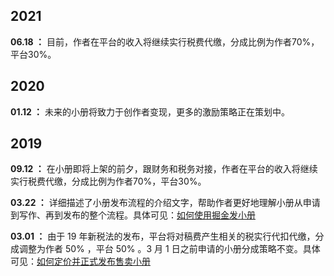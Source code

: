 <h2 data-id="heading-0">2021</h2>
<p><strong>06.18 ：</strong> 目前，作者在平台的收入将继续实行税费代缴，分成比例为作者70%，平台30%。</p>
<h2 data-id="heading-1">2020</h2>
<p><strong>01.12 ：</strong> 未来的小册将致力于创作者变现，更多的激励策略正在策划中。</p>
<h2 data-id="heading-2">2019</h2>
<p><strong>09.12 ：</strong> 在小册即将上架的前夕，跟财务和税务对接，作者在平台的收入将继续实行税费代缴，分成比例为作者70%，平台30%。</p>
<p><strong>03.22 ：</strong> 详细描述了小册发布流程的介绍文字，帮助作者更好地理解小册从申请到写作、再到发布的整个流程。具体可见：<a href="https://juejin.cn/book/6844723704639782920/section/6844723704753029133" target="_blank" title="https://juejin.cn/book/6844723704639782920/section/6844723704753029133">如何使用掘金发小册</a></p>
<p><strong>03.01 ：</strong> 由于 19 年新税法的发布，平台将对稿费产生相关的税实行代扣代缴，分成调整为作者 50% ，平台 50% 。3 月 1 日之前申请的小册分成策略不变。具体可见：<a href="https://juejin.cn/editor/book/59e414a5518825541b03ce66/section/59e41504f265da43195551aa" target="_blank" title="https://juejin.cn/editor/book/59e414a5518825541b03ce66/section/59e41504f265da43195551aa">如何定价并正式发布售卖小册</a></p>